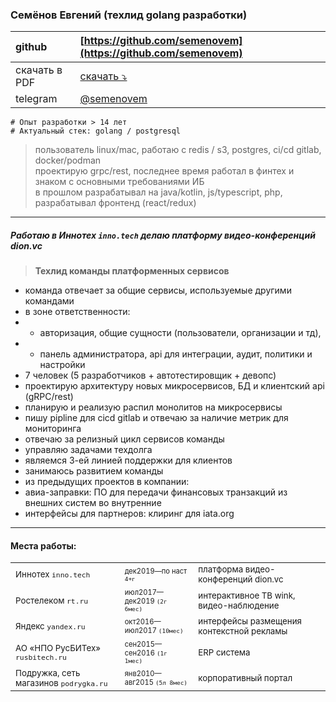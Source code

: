 ### Семёнов Евгений (техлид golang разработки)

| github        | [https://github.com/semenovem](https://github.com/semenovem)          |
|:--------------|:----------------------------------------------------------------------|
| скачать в PDF | [скачать ⤵️](https://github.com/semenovem/whoami/raw/main/resume.pdf) |
| telegram      | [@semenovem](https://t.me/semenovem)                                  |

```
# Опыт разработки > 14 лет
# Актуальный стек: golang / postgresql
```
> пользователь linux/mac, работаю с redis / s3, postgres, ci/cd gitlab, docker/podman  
> проектирую grpc/rest, последнее время работал в финтех и знаком с основными требованиями ИБ  
> в прошлом разрабатывал на java/kotlin, js/typescript, php, разрабатывал фронтенд (react/redux)  
<hr />

##### Работаю в Иннотех `inno.tech` делаю платформу видео-конференций dion.vc
> **Техлид команды платформенных сервисов**  

- команда отвечает за общие сервисы, используемые другими командами
- в зоне ответственности: 
- - авторизация, общие сущности (пользователи, организации и тд),
- - панель администратора, api для интеграции, аудит, политики и настройки
- 7 человек (5 разработчиков + автотестировщик + девопс)
- проектирую архитектуру новых микросервисов, БД и клиентский api (gRPC/rest) 
- планирую и реализую распил монолитов на микросервисы
- пишу pipline для cicd gitlab и отвечаю за наличие метрик для мониторинга
- отвечаю за релизный цикл сервисов команды 
- управляю задачами техдолга
- являемся 3-ей линией поддержки для клиентов
- занимаюсь развитием команды
- из предыдущих проектов в компании:
- авиа-заправки: ПО для передачи финансовых транзакций из внешних систем во внутренние
- интерфейсы для партнеров: клиринг для iata.org


<hr />  

#### Места работы:

|                                             |                                       |                                                                       |
|---------------------------------------------|:--------------------------------------|:----------------------------------------------------------------------|
| <sub>Иннотех `inno.tech`                    | <sub><sub>дек2019—по наст `4+г`       | <sub>платформа видео-конференций dion.vc |
| <sub>Ростелеком `rt.ru`                     | <sub><sub>июл2017—дек2019 `(2г 6мес)` | <sub>интерактивное ТВ wink, видео-наблюдение                          |
| <sub>Яндекс `yandex.ru`                     | <sub><sub>окт2016—июл2017 `(10мес)`   | <sub>интерфейсы размещения контекстной рекламы                        |
| <sub>АО «НПО РусБИТех» `rusbitech.ru`       | <sub><sub>сен2015—сен2016 `(1г 1мес)` | <sub>ERP система                                                      |           
| <sub>Подружка, сеть магазинов `podrygka.ru` | <sub><sub>янв2010—авг2015 `(5л 8мес)` | <sub>корпоративный портал                                             |

